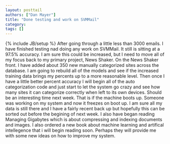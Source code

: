 ```yaml
---
layout: posttail
authors: ["Dan Mayer"]
title: "Done testing and work on SVMMail"
category:
tags: []
---
```

{% include JB/setup %}
After going through a little less than 3000 emails. I have finished testing nad doing any work on SVMMail. It still is sitting at a 97.5% accuracy. I am sure this could be increased, but I need to move all of my focus back to my primary project, News Shaker.     On the News Shaker front. I have added about 350 new manually categorized sites across the database. I am going to rebuild all of the models and see if the increased training data brings my percents up to a more reasonable level. Then once I have a little better percent accuracy I will begin all of the auto categorization code and just start to let the system go crazy and see how many sites it can categorize correctly when left to its own devices. Should be an interesting time next week. That is if the machine boots up. Someone was working on my system and now it freezes on boot up. I am sure all my data is still there and I have a fairly recent back up but hopefully this can be sorted out before the begining of next week.      I also have began reading Managing Gigabytes which is about compressing and indexing documents and images. I also ordered a new book about machine learning and artifical intellegence that i will begin reading soon. Perhaps they will provide me with some new ideas on how to improve my system.